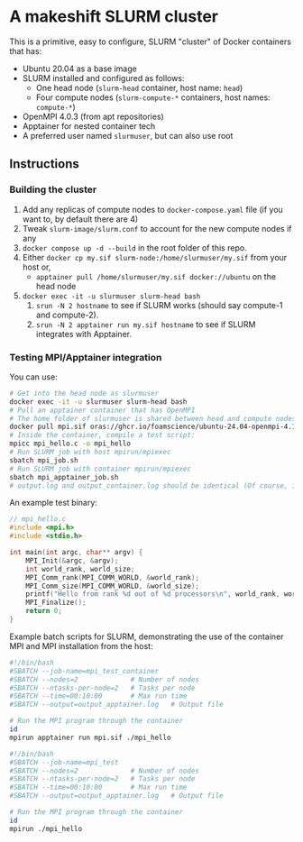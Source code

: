 # A makeshift SLURM cluster

This is a primitive, easy to configure, SLURM "cluster" of Docker containers that has:

- Ubuntu 20.04 as a base image
- SLURM installed and configured as follows:
  - One head node (`slurm-head` container, host name: `head`)
  - Four compute nodes (`slurm-compute-*` containers, host names: `compute-*`)
- OpenMPI 4.0.3 (from apt repositories)
- Apptainer for nested container tech
- A preferred user named `slurmuser`, but can also use root

## Instructions

### Building the cluster

1. Add any replicas of compute nodes to `docker-compose.yaml` file
   (if you want to, by default there are 4)
1. Tweak `slurm-image/slurm.conf` to account for the new compute nodes if any
1. `docker compose up -d --build` in the root folder of this repo.
1. Either `docker cp my.sif slurm-node:/home/slurmuser/my.sif` from your host or,
   - `apptainer pull /home/slurmuser/my.sif docker://ubuntu` on the head node
1. `docker exec -it -u slurmuser slurm-head bash`
   1. `srun -N 2 hostname` to see if SLURM works (should say compute-1 and compute-2).
   1. `srun -N 2 apptainer run my.sif hostname` to see if SLURM integrates with Apptainer.

### Testing MPI/Apptainer integration

You can use:
```bash
# Get into the head node as slurmuser
docker exec -it -u slurmuser slurm-head bash
# Pull an apptainer container that has OpenMPI
# The home folder of slurmuser is shared between head and compute nodes
docker pull mpi.sif oras://ghcr.io/foamscience/ubuntu-24.04-openmpi-4.1.5:latest
# Inside the container, compile a test script: 
mpicc mpi_hello.c -o mpi_hello
# Run SLURM job with host mpirun/mpiexec
sbatch mpi_job.sh
# Run SLURM job with container mpirun/mpiexec
sbatch mpi_apptainer_job.sh
# output.log and output_container.log should be identical (Of course, ignore SLURM config warnings)
```

An example test binary:
```c
// mpi_hello.c
#include <mpi.h>
#include <stdio.h>

int main(int argc, char** argv) {
    MPI_Init(&argc, &argv);
    int world_rank, world_size;
    MPI_Comm_rank(MPI_COMM_WORLD, &world_rank);
    MPI_Comm_size(MPI_COMM_WORLD, &world_size);
    printf("Hello from rank %d out of %d processors\n", world_rank, world_size);
    MPI_Finalize();
    return 0;
}
```

Example batch scripts for SLURM, demonstrating the use of the container MPI
and MPI installation from the host:

```bash
#!/bin/bash
#SBATCH --job-name=mpi_test_container
#SBATCH --nodes=2             # Number of nodes
#SBATCH --ntasks-per-node=2   # Tasks per node
#SBATCH --time=00:10:00       # Max run time
#SBATCH --output=output_apptainer.log   # Output file

# Run the MPI program through the container
id
mpirun apptainer run mpi.sif ./mpi_hello
```

```bash
#!/bin/bash
#SBATCH --job-name=mpi_test
#SBATCH --nodes=2             # Number of nodes
#SBATCH --ntasks-per-node=2   # Tasks per node
#SBATCH --time=00:10:00       # Max run time
#SBATCH --output=output_apptainer.log   # Output file

# Run the MPI program through the container
id
mpirun ./mpi_hello
```
